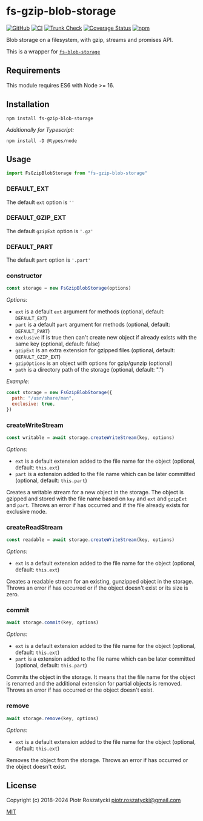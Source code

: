 # fs-gzip-blob-storage

<!-- markdownlint-disable MD013 -->

[![GitHub](https://img.shields.io/github/v/release/dex4er/js-fs-gzip-blob-storage?display_name=tag&sort=semver)](https://github.com/dex4er/js-fs-gzip-blob-storage)
[![CI](https://github.com/dex4er/js-fs-gzip-blob-storage/actions/workflows/ci.yaml/badge.svg)](https://github.com/dex4er/js-fs-gzip-blob-storage/actions/workflows/ci.yaml)
[![Trunk Check](https://github.com/dex4er/js-fs-gzip-blob-storage/actions/workflows/trunk.yaml/badge.svg)](https://github.com/dex4er/js-fs-gzip-blob-storage/actions/workflows/trunk.yaml)
[![Coverage Status](https://coveralls.io/repos/github/dex4er/js-fs-gzip-blob-storage/badge.svg)](https://coveralls.io/github/dex4er/js-fs-gzip-blob-storage)
[![npm](https://img.shields.io/npm/v/fs-gzip-blob-storage.svg)](https://www.npmjs.com/package/fs-gzip-blob-storage)

<!-- markdownlint-enable MD013 -->

Blob storage on a filesystem, with gzip, streams and promises API.

This is a wrapper for
[`fs-blob-storage`](https://www.npmjs.com/package/fs-blob-storage)

## Requirements

This module requires ES6 with Node >= 16.

## Installation

```shell
npm install fs-gzip-blob-storage
```

_Additionally for Typescript:_

```shell
npm install -D @types/node
```

## Usage

```js
import FsGzipBlobStorage from "fs-gzip-blob-storage"
```

### DEFAULT_EXT

The default `ext` option is `''`

### DEFAULT_GZIP_EXT

The default `gzipExt` option is `'.gz'`

### DEFAULT_PART

The default `part` option is `'.part'`

### constructor

```js
const storage = new FsGzipBlobStorage(options)
```

_Options:_

- `ext` is a default `ext` argument for methods (optional, default: `DEFAULT_EXT`)
- `part` is a default `part` argument for methods (optional, default:
  `DEFAULT_PART`)
- `exclusive` if is true then can't create new object if already exists with
  the same key (optional, default: false)
- `gzipExt` is an extra extension for gzipped files (optional, default: `DEFAULT_GZIP_EXT`)
- `gzipOptions` is an object with options for gzip/gunzip (optional)
- `path` is a directory path of the storage (optional, default: ".")

_Example:_

```js
const storage = new FsGzipBlobStorage({
  path: "/usr/share/man",
  exclusive: true,
})
```

### createWriteStream

```js
const writable = await storage.createWriteStream(key, options)
```

_Options:_

- `ext` is a default extension added to the file name for the object
  (optional, default: `this.ext`)
- `part` is a extension added to the file name which can be later committed
  (optional, default: `this.part`)

Creates a writable stream for a new object in the storage. The object is
gzipped and stored with the file name based on `key` and `ext` and `gzipExt`
and `part`. Throws an error if has occurred and if the file already exists
for exclusive mode.

### createReadStream

```js
const readable = await storage.createWriteStream(key, options)
```

_Options:_

- `ext` is a default extension added to the file name for the object
  (optional, default: `this.ext`)

Creates a readable stream for an existing, gunzipped object in the storage.
Throws an error if has occurred or if the object doesn't exist or its size is
zero.

### commit

```js
await storage.commit(key, options)
```

_Options:_

- `ext` is a default extension added to the file name for the object
  (optional, default: `this.ext`)
- `part` is a extension added to the file name which can be later committed
  (optional, default: `this.part`)

Commits the object in the storage. It means that the file name for the object
is renamed and the additional extension for partial objects is removed.
Throws an error if has occurred or the object doesn't exist.

### remove

```js
await storage.remove(key, options)
```

_Options:_

- `ext` is a default extension added to the file name for the object
  (optional, default: `this.ext`)

Removes the object from the storage. Throws an error if has occurred or the
object doesn't exist.

## License

Copyright (c) 2018-2024 Piotr Roszatycki <piotr.roszatycki@gmail.com>

[MIT](https://opensource.org/licenses/MIT)
